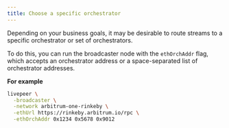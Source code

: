 ```yaml
---
title: Choose a specific orchestrator
---
```


Depending on your business goals, it may be desirable to route streams to a specific orchestrator or set of orchestrators. 

To do this, you can run the broadcaster node with the `ethOrchAddr` flag, which accepts an orchestrator address or a space-separated list of orchestrator addresses.

**For example**

```bash
livepeer \
  -broadcaster \
  -network arbitrum-one-rinkeby \
  -ethUrl https://rinkeby.arbitrum.io/rpc \
  -ethOrchAddr 0x1234 0x5678 0x9012
```
